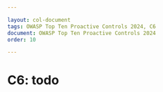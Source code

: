 ```yaml
---

layout: col-document
tags: OWASP Top Ten Proactive Controls 2024, C6
document: OWASP Top Ten Proactive Controls 2024
order: 10

---
```


# C6: todo
